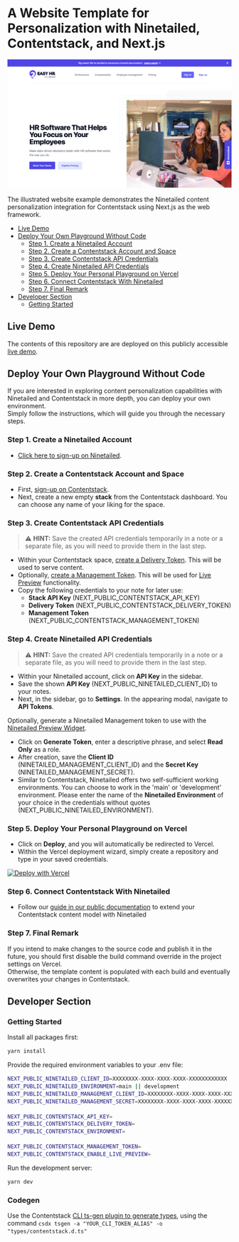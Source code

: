 # A Website Template for Personalization with Ninetailed, Contentstack, and Next.js

![](docs/marketing-contentstack-next.png)

The illustrated website example demonstrates the Ninetailed content personalization integration for Contentstack using Next.js as the web framework.

- [Live Demo](#live-demo)
- [Deploy Your Own Playground Without Code](#deploy-your-own-playground-without-code)
  - [Step 1. Create a Ninetailed Account](#step-1-create-a-ninetailed-account)
  - [Step 2. Create a Contentstack Account and Space](#step-2-create-a-contentstack-account-and-space)
  - [Step 3. Create Contentstack API Credentials](#step-3-create-contentstack-api-credentials)
  - [Step 4. Create Ninetailed API Credentials](#step-4-create-ninetailed-api-credentials)
  - [Step 5. Deploy Your Personal Playground on Vercel](#step-5-deploy-your-personal-playground-on-vercel)
  - [Step 6. Connect Contentstack With Ninetailed](#step-6-connect-contentstack-with-ninetailed)
  - [Step 7. Final Remark](#step-7-final-remark)
- [Developer Section](#developer-section)
  - [Getting Started](#getting-started)

## Live Demo

The contents of this repository are are deployed on this publicly accessible [live demo](https://b2b-demo-examples-marketing-contentstack-next.vercel.app/).

## Deploy Your Own Playground Without Code

If you are interested in exploring content personalization capabilities with Ninetailed and Contentstack in more depth, you can deploy your own environment.\
Simply follow the instructions, which will guide you through the necessary steps.

### Step 1. Create a Ninetailed Account

- [Click here to sign-up on Ninetailed](https://app.ninetailed.io/account/sign-up).

### Step 2. Create a Contentstack Account and Space

- First, [sign-up on Contentstack](https://www.contentstack.com/docs/get-started/set-up-your-account/).
- Next, create a new empty **stack** from the Contentstack dashboard. You can choose any name of your liking for the space.

### Step 3. Create Contentstack API Credentials

> ⚠️ **HINT:** Save the created API credentials temporarily in a note or a separate file, as you will need to provide them in the last step.

- Within your Contentstack space, [create a Delivery Token](https://www.contentstack.com/docs/developers/create-tokens/create-a-delivery-token/). This will be used to serve content.
- Optionally, [create a Management Token](https://www.contentstack.com/docs/developers/create-tokens/generate-a-management-token/). This will be used for [Live Preview](https://www.contentstack.com/docs/content-managers/author-content/about-live-preview/) functionality.
- Copy the following credentials to your note for later use:
  - **Stack API Key** (NEXT_PUBLIC_CONTENTSTACK_API_KEY)
  - **Delivery Token** (NEXT_PUBLIC_CONTENTSTACK_DELIVERY_TOKEN)
  - **Management Token** (NEXT_PUBLIC_CONTENTSTACK_MANAGEMENT_TOKEN)

### Step 4. Create Ninetailed API Credentials

> ⚠️ **HINT:** Save the created API credentials temporarily in a note or a separate file, as you will need to provide them in the last step.

- Within your Ninetailed account, click on **API Key** in the sidebar.
- Save the shown **API Key** (NEXT_PUBLIC_NINETAILED_CLIENT_ID) to your notes.
- Next, in the sidebar, go to **Settings**. In the appearing modal, navigate to **API Tokens**.

Optionally, generate a Ninetailed Management token to use with the [Ninetailed Preview Widget](https://docs.ninetailed.io/frameworks/preview-plugin).

- Click on **Generate Token**, enter a descriptive phrase, and select **Read Only** as a role.
- After creation, save the **Client ID** (NINETAILED_MANAGEMENT_CLIENT_ID) and the **Secret Key** (NINETAILED_MANAGEMENT_SECRET).
- Similar to Contentstack, Ninetailed offers two self-sufficient working environments. You can choose to work in the 'main' or 'development' environment. Please enter the name of the **Ninetailed Environment** of your choice in the credentials without quotes (NEXT_PUBLIC_NINETAILED_ENVIRONMENT).

### Step 5. Deploy Your Personal Playground on Vercel

- Click on **Deploy**, and you will automatically be redirected to Vercel.
- Within the Vercel deployment wizard, simply create a repository and type in your saved credentials.

[![Deploy with Vercel](https://vercel.com/button)](https://vercel.com/new/clone?repository-url=https%3A%2F%2Fgithub.com%2Fninetailed-inc%2Fninetailed-examples%2Ftree%2Fmain%2Fmarketing-contentstack-next&env=NEXT_PUBLIC_NINETAILED_CLIENT_ID,NEXT_PUBLIC_NINETAILED_ENVIRONMENT,NEXT_PUBLIC_NINETAILED_MANAGEMENT_CLIENT_ID,NEXT_PUBLIC_NINETAILED_MANAGEMENT_SECRET,NEXT_PUBLIC_CONTENTSTACK_API_KEY,NEXT_PUBLIC_CONTENTSTACK_DELIVERY_TOKEN,NEXT_PUBLIC_CONTENTSTACK_ENVIRONMENT,NEXT_PUBLIC_CONTENTSTACK_ENABLE_LIVE_PREVIEW,NEXT_PUBLIC_CONTENTSTACK_MANAGEMENT_TOKEN&project-name=ninetailed-marketing-contentstack-next&repository-name=ninetailed-marketing-contentstack-next&build-command=npm%20run%20build)

### Step 6. Connect Contentstack With Ninetailed

- Follow our [guide in our public documentation](https://docs.ninetailed.io/cms/cms-installation) to extend your Contentstack content model with Ninetailed

### Step 7. Final Remark

If you intend to make changes to the source code and publish it in the future, you should first disable the build command override in the project settings on Vercel.\
Otherwise, the template content is populated with each build and eventually overwrites your changes in Contentstack.

## Developer Section

### Getting Started

Install all packages first:

```bash
yarn install
```

Provide the required environment variables to your .env file:

```bash
NEXT_PUBLIC_NINETAILED_CLIENT_ID=XXXXXXXX-XXXX-XXXX-XXXX-XXXXXXXXXXXX
NEXT_PUBLIC_NINETAILED_ENVIRONMENT=main || development
NEXT_PUBLIC_NINETAILED_MANAGEMENT_CLIENT_ID=XXXXXXXX-XXXX-XXXX-XXXX-XXXXXXXXXXXX
NEXT_PUBLIC_NINETAILED_MANAGEMENT_SECRET=XXXXXXXX-XXXX-XXXX-XXXX-XXXXXXXXXXXX

NEXT_PUBLIC_CONTENTSTACK_API_KEY=
NEXT_PUBLIC_CONTENTSTACK_DELIVERY_TOKEN=
NEXT_PUBLIC_CONTENTSTACK_ENVIRONMENT=

NEXT_PUBLIC_CONTENTSTACK_MANAGEMENT_TOKEN=
NEXT_PUBLIC_CONTENTSTACK_ENABLE_LIVE_PREVIEW=
```

Run the development server:

```bash
yarn dev
```

### Codegen

Use the Contentstack [CLI ts-gen plugin to generate types](https://www.contentstack.com/docs/developers/cli/tsgen-plugin), using the command `csdx tsgen -a "YOUR_CLI_TOKEN_ALIAS" -o "types/contentstack.d.ts"`
